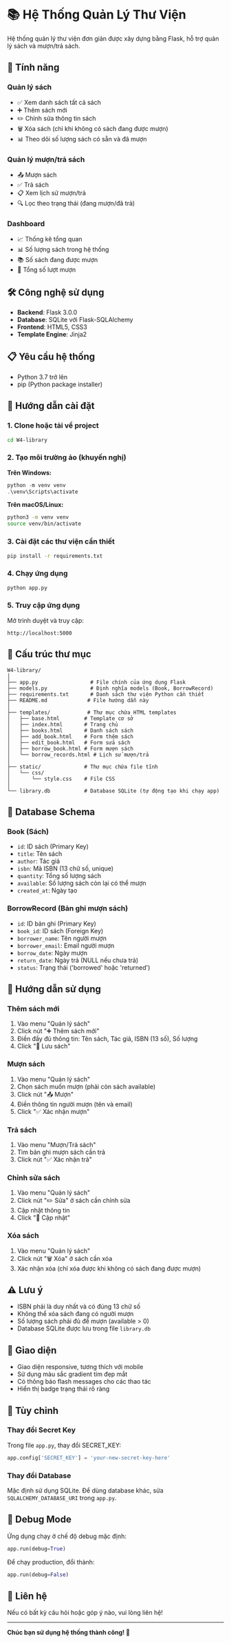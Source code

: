 # 📚 Hệ Thống Quản Lý Thư Viện

Hệ thống quản lý thư viện đơn giản được xây dựng bằng Flask, hỗ trợ quản lý sách và mượn/trả sách.

## 🌟 Tính năng

### Quản lý sách
- ✅ Xem danh sách tất cả sách
- ➕ Thêm sách mới
- ✏️ Chỉnh sửa thông tin sách
- 🗑️ Xóa sách (chỉ khi không có sách đang được mượn)
- 📊 Theo dõi số lượng sách có sẵn và đã mượn

### Quản lý mượn/trả sách
- 📤 Mượn sách
- ✅ Trả sách
- 📋 Xem lịch sử mượn/trả
- 🔍 Lọc theo trạng thái (đang mượn/đã trả)

### Dashboard
- 📈 Thống kê tổng quan
- 📊 Số lượng sách trong hệ thống
- 📚 Số sách đang được mượn
- 📖 Tổng số lượt mượn

## 🛠️ Công nghệ sử dụng

- **Backend**: Flask 3.0.0
- **Database**: SQLite với Flask-SQLAlchemy
- **Frontend**: HTML5, CSS3
- **Template Engine**: Jinja2

## 📋 Yêu cầu hệ thống

- Python 3.7 trở lên
- pip (Python package installer)

## 🚀 Hướng dẫn cài đặt

### 1. Clone hoặc tải về project

```bash
cd W4-library
```

### 2. Tạo môi trường ảo (khuyến nghị)

**Trên Windows:**
```powershell
python -m venv venv
.\venv\Scripts\activate
```

**Trên macOS/Linux:**
```bash
python3 -m venv venv
source venv/bin/activate
```

### 3. Cài đặt các thư viện cần thiết

```bash
pip install -r requirements.txt
```

### 4. Chạy ứng dụng

```bash
python app.py
```

### 5. Truy cập ứng dụng

Mở trình duyệt và truy cập:
```
http://localhost:5000
```

## 📁 Cấu trúc thư mục

```
W4-library/
│
├── app.py                 # File chính của ứng dụng Flask
├── models.py              # Định nghĩa models (Book, BorrowRecord)
├── requirements.txt       # Danh sách thư viện Python cần thiết
├── README.md             # File hướng dẫn này
│
├── templates/            # Thư mục chứa HTML templates
│   ├── base.html        # Template cơ sở
│   ├── index.html       # Trang chủ
│   ├── books.html       # Danh sách sách
│   ├── add_book.html    # Form thêm sách
│   ├── edit_book.html   # Form sửa sách
│   ├── borrow_book.html # Form mượn sách
│   └── borrow_records.html # Lịch sử mượn/trả
│
├── static/              # Thư mục chứa file tĩnh
│   └── css/
│       └── style.css    # File CSS
│
└── library.db           # Database SQLite (tự động tạo khi chạy app)
```

## 💾 Database Schema

### Book (Sách)
- `id`: ID sách (Primary Key)
- `title`: Tên sách
- `author`: Tác giả
- `isbn`: Mã ISBN (13 chữ số, unique)
- `quantity`: Tổng số lượng sách
- `available`: Số lượng sách còn lại có thể mượn
- `created_at`: Ngày tạo

### BorrowRecord (Bản ghi mượn sách)
- `id`: ID bản ghi (Primary Key)
- `book_id`: ID sách (Foreign Key)
- `borrower_name`: Tên người mượn
- `borrower_email`: Email người mượn
- `borrow_date`: Ngày mượn
- `return_date`: Ngày trả (NULL nếu chưa trả)
- `status`: Trạng thái ('borrowed' hoặc 'returned')

## 📝 Hướng dẫn sử dụng

### Thêm sách mới
1. Vào menu "Quản lý sách"
2. Click nút "➕ Thêm sách mới"
3. Điền đầy đủ thông tin: Tên sách, Tác giả, ISBN (13 số), Số lượng
4. Click "💾 Lưu sách"

### Mượn sách
1. Vào menu "Quản lý sách"
2. Chọn sách muốn mượn (phải còn sách available)
3. Click nút "📤 Mượn"
4. Điền thông tin người mượn (tên và email)
5. Click "✅ Xác nhận mượn"

### Trả sách
1. Vào menu "Mượn/Trả sách"
2. Tìm bản ghi mượn sách cần trả
3. Click nút "✅ Xác nhận trả"

### Chỉnh sửa sách
1. Vào menu "Quản lý sách"
2. Click nút "✏️ Sửa" ở sách cần chỉnh sửa
3. Cập nhật thông tin
4. Click "💾 Cập nhật"

### Xóa sách
1. Vào menu "Quản lý sách"
2. Click nút "🗑️ Xóa" ở sách cần xóa
3. Xác nhận xóa (chỉ xóa được khi không có sách đang được mượn)

## ⚠️ Lưu ý

- ISBN phải là duy nhất và có đúng 13 chữ số
- Không thể xóa sách đang có người mượn
- Số lượng sách phải đủ để mượn (available > 0)
- Database SQLite được lưu trong file `library.db`

## 🎨 Giao diện

- Giao diện responsive, tương thích với mobile
- Sử dụng màu sắc gradient tím đẹp mắt
- Có thông báo flash messages cho các thao tác
- Hiển thị badge trạng thái rõ ràng

## 🔧 Tùy chỉnh

### Thay đổi Secret Key
Trong file `app.py`, thay đổi SECRET_KEY:
```python
app.config['SECRET_KEY'] = 'your-new-secret-key-here'
```

### Thay đổi Database
Mặc định sử dụng SQLite. Để dùng database khác, sửa `SQLALCHEMY_DATABASE_URI` trong `app.py`.

## 🐛 Debug Mode

Ứng dụng chạy ở chế độ debug mặc định:
```python
app.run(debug=True)
```

Để chạy production, đổi thành:
```python
app.run(debug=False)
```

## 📧 Liên hệ

Nếu có bất kỳ câu hỏi hoặc góp ý nào, vui lòng liên hệ!

---

**Chúc bạn sử dụng hệ thống thành công! 🎉**

